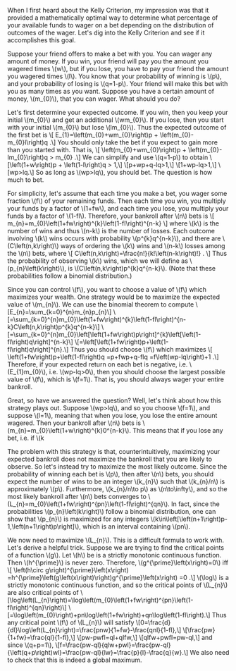 <html>
<head>
  <meta charset="utf-8">
  <meta name="viewport" content="width=device-width">
  <title>Understanding the Kelly Criterion</title>
  <script src="https://polyfill.io/v3/polyfill.min.js?features=es6"></script>
  <script id="MathJax-script" async
          src="https://cdn.jsdelivr.net/npm/mathjax@3/es5/tex-mml-chtml.js">
  </script>
</head>
<body>
<p>
  When I first heard about the Kelly Criterion, my impression was that it provided a mathematically optimal way to determine what percentage of your available funds to wager on a bet depending on the distribution of outcomes of the wager. Let's dig into the Kelly Criterion and see if it accomplishes this goal.
</p>
<p>
  Suppose your friend offers to make a bet with you. You can wager any amount of money. If you win, your friend will pay you the amount you wagered times \(w\), but if you lose, you have to pay your friend the amount you wagered times \(l\). You know that your probability of winning is \(p\), and your probability of losing is \(q=1-p\). Your friend will make this bet with you as many times as you want. Suppose you have a certain amount of money, \(m_{0}\), that you can wager. What should you do?
</p>
<p>
  Let's first determine your expected outcome. If you win, then you keep your initial \(m_{0}\) and get an additional \(wm_{0}\). If you lose, then you start with your initial \(m_{0}\) but lose \(lm_{0}\). Thus the expected outcome of the first bet is
  \[
  E_{1}=\left(m_{0}+wm_{0}\right)p + \left(m_{0}-m_{0}l\right)q
  .\]
You should only take the bet if you expect to gain more than you started with. That is,
  \[
  \left(m_{0}+wm_{0}\right)p + \left(m_{0}-lm_{0}\right)q > m_{0}
  .\]
We can simplify and use \(q=1-p\) to obtain
  \[\left(1+w\right)p + \left(1-l\right)q > 1,\]
  \[p+wp+q-lq>1,\]
  \[1+wp-lq>1,\]
  \[wp>lq.\]
So as long as \(wp>lq\), you should bet. The question is how much to bet.
</p>
<p>
  For simplicity, let's assume that each time you make a bet, you wager some fraction \(f\) of your remaining funds. Then each time you win, you multiply your funds by a factor of \(1+fw\), and each time you lose, you multiply your funds by a factor of \(1-fl\). Therefore, your bankroll after \(n\) bets is
  \[
  m_{n}=m_{0}\left(1+fw\right)^{k}\left(1-fl\right)^{n-k}
  \]
where \(k\) is the number of wins and thus \(n-k\) is the number of losses. Each outcome involving \(k\) wins occurs with probability \(p^{k}q^{n-k}\), and there are \(C\left(n,k\right)\) ways of ordering the \(k\) wins and \(n-k\) losses among the \(n\) bets, where
  \[
  C\left(n,k\right)=\frac{n!}{k!\left(n-k\right)!}
  .
  \]
Thus the probability of observing \(k\) wins, which we will define as \(p_{n}\left(k\right)\), is \(C\left(n,k\right)p^{k}q^{n-k}\). (Note that these probabilities follow a binomial distribution.)
</p>
<p>
  Since you can control \(f\), you want to choose a value of \(f\) which maximizes your wealth. One strategy would be to maximize the expected value of \(m_{n}\). We can use the binomial theorem to compute
  \[E_{n}=\sum_{k=0}^{n}m_{n}p_{n}\]
  \[=\sum_{k=0}^{n}m_{0}\left(1+fw\right)^{k}\left(1-fl\right)^{n-k}C\left(n,k\right)p^{k}q^{n-k}\]
  \[=\sum_{k=0}^{n}m_{0}\left[\left(1+fw\right)p\right]^{k}\left[\left(1-fl\right)q\right]^{n-k}\]
  \[=\left[\left(1+fw\right)p+\left(1-fl\right)q\right]^{n}.\]
Thus you should choose \(f\) which maximizes
  \[
  \left(1+fw\right)p+\left(1-fl\right)q
  =p+fwp+q-flq
  =f\left(wp-lq\right)+1
  .\]
Therefore, if your expected return on each bet is negative, i.e. \(E_{1}<m_{0}\), i.e. \(wp<lq\), i.e. \(wp-lq<0\), then the coefficient of \(f\) above is negative, and so you should choose the smallest possible value of \(f\), which is \(f=0\). That is, you should not take the bet. This is consistent with our previous findings. However, if your expected return on each bet is positive, i.e. \(E_{1}>m_{0}\), i.e. \(wp-lq>0\), then you should choose the largest possible value of \(f\), which is \(f=1\). That is, you should always wager your entire bankroll.
</p>
<p>
  Great, so have we answered the question? Well, let's think about how this strategy plays out. Suppose \(wp>lq\), and so you choose \(f=1\), and suppose \(l=1\), meaning that when you lose, you lose the entire amount wagered. Then your bankroll after \(n\) bets is \(m_{n}=m_{0}\left(1+w\right)^{k}0^{n-k}\). This means that if you lose any bet, i.e. if \(k<n\), then \(m_{n}=0\), which means that you are broke. Since the probability of losing at least one of \(n\) bets is \(1-p^{n}\), which converges to \(1\) as \(n\to\infty\), you will go broke at some point with probability \(1\). So choosing \(l=1\) simultaneously maximizes your expected bankroll and guarantees that your bankroll will eventually diverge from this expected bankroll.
</p>
<p>
  The problem with this strategy is that, counterintuitively, maximizing your expected bankroll does not maximize the bankroll that you are likely to observe. So let's instead try to maximize the most likely outcome. Since the probability of winning each bet is \(p\), then after \(n\) bets, you should expect the number of wins to be an integer \(k_{n}\) such that \(k_{n}/n\) is approximately \(p\). Furthermore, \(k_{n}/n\to p\) as \(n\to\infty\), and so the most likely bankroll after \(n\) bets converges to \(L_{n}=m_{0}\left(1+fw\right)^{pn}\left(1-fl\right)^{qn}\). In fact, since the probabilities \(p_{n}\left(k\right)\) follow a binomial distribution, one can show that \(p_{n}\) is maximized for any integers \(k\in\left[\left(n+1\right)p-1,\left(n+1\right)p\right]\), which is an interval containing \(pn\).
</p>
<p>
  We now need to maximize \(L_{n}\). This is a difficult formula to work with. Let's derive a helpful trick. Suppose we are trying to find the critical points of a function \(g\). Let \(h\) be is a strictly monotonic continuous function. Then \(h^{\prime}\) is never zero. Therefore, \(g^{\prime}\left(x\right)=0\) iff
  \[
  \left(h\circ g\right)^{\prime}\left(x\right)
  =h^{\prime}\left(g\left(x\right)\right)g^{\prime}\left(x\right)
  =0
  .\]
\(\log\) is a strictly monotonic continuous function, and so the critical points of \(L_{n}\) are also critical points of
  \[\log\left(L_{n}\right)=\log\left(m_{0}\left(1+fw\right)^{pn}\left(1-fl\right)^{qn}\right)\]
  \[=\log\left(m_{0}\right)+pn\log\left(1+fw\right)+qn\log\left(1-fl\right).\]
Thus any critical point \(f\) of \(L_{n}\) will satisfy
  \[0=\frac{d}{dl}\log\left(L_{n}\right)=\frac{pnw}{1+fw}-\frac{qnl}{1-fl},\]
  \[\frac{pw}{1+fw}=\frac{ql}{1-fl},\]
  \[pw-pwfl=ql+qlfw,\]
  \[qlfw+pwfl=pw-ql,\]
and since \(q+p=1\),
  \[f=\frac{pw-ql}{qlw+pwl}=\frac{pw-ql}{\left(q+p\right)wl}=\frac{pw-ql}{lw}=\frac{p}{l}-\frac{q}{w}.\]
We also need to check that this is indeed a global maximum.
</p>
</body>
</html>
